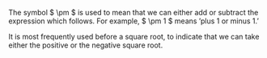 The symbol $ \pm $ is used to mean that we can either add or subtract
the expression which follows. For example, $ \pm 1 $ means ’plus 1 or
minus 1.’

It is most frequently used before a square root, to indicate that we can
take either the positive or the negative square root.
